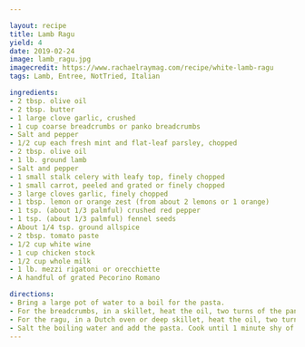 ```yaml
---

layout: recipe
title: Lamb Ragu
yield: 4
date: 2019-02-24
image: lamb_ragu.jpg
imagecredit: https://www.rachaelraymag.com/recipe/white-lamb-ragu
tags: Lamb, Entree, NotTried, Italian

ingredients:
- 2 tbsp. olive oil
- 2 tbsp. butter
- 1 large clove garlic, crushed
- 1 cup coarse breadcrumbs or panko breadcrumbs
- Salt and pepper
- 1/2 cup each fresh mint and flat-leaf parsley, chopped
- 2 tbsp. olive oil
- 1 lb. ground lamb
- Salt and pepper
- 1 small stalk celery with leafy top, finely chopped
- 1 small carrot, peeled and grated or finely chopped
- 3 large cloves garlic, finely chopped
- 1 tbsp. lemon or orange zest (from about 2 lemons or 1 orange)
- 1 tsp. (about 1/3 palmful) crushed red pepper
- 1 tsp. (about 1/3 palmful) fennel seeds
- About 1/4 tsp. ground allspice
- 2 tbsp. tomato paste
- 1/2 cup white wine
- 1 cup chicken stock
- 1/2 cup whole milk
- 1 lb. mezzi rigatoni or orecchiette
- A handful of grated Pecorino Romano

directions:
- Bring a large pot of water to a boil for the pasta.
- For the breadcrumbs, in a skillet, heat the oil, two turns of the pan, over medium-high. Add the butter and let it melt into the oil. Add the garlic. Cook, stirring often, until fragrant, about a minute. Add the breadcrumbs. Cook, stirring often, until toasted and deep golden brown, 3 to 4 minutes; season with salt and pepper. Transfer to a plate and let cool. Mix in the mint and parsley.
- For the ragu, in a Dutch oven or deep skillet, heat the oil, two turns of the pan, over medium-high. Add the lamb. Cook, stirring often and breaking up the meat with a spoon, until lightly browned, about 5 minutes; season with salt and pepper. Add the shallots, celery, carrot, garlic, lemon zest, crushed red pepper, fennel seeds, and allspice. Cook, stirring often, until the vegetables soften, 4 to 5 minutes. Stir in the tomato paste; cook, stirring often, until slightly darker in color, about 2 minutes. Add the wine; cook, stirring often, until absorbed, 2 to 3 minutes. Add the stock and milk. Reduce heat to medium. Simmer until ready to serve.
- Salt the boiling water and add the pasta. Cook until 1 minute shy of al dente. Scoop out half a cupful of the starchy cooking water and add to the ragu. Drain the pasta. Add the pasta and cheese to the ragu and toss until coated. Serve in shallow bowls. Top with the breadcrumbs.
---
```

